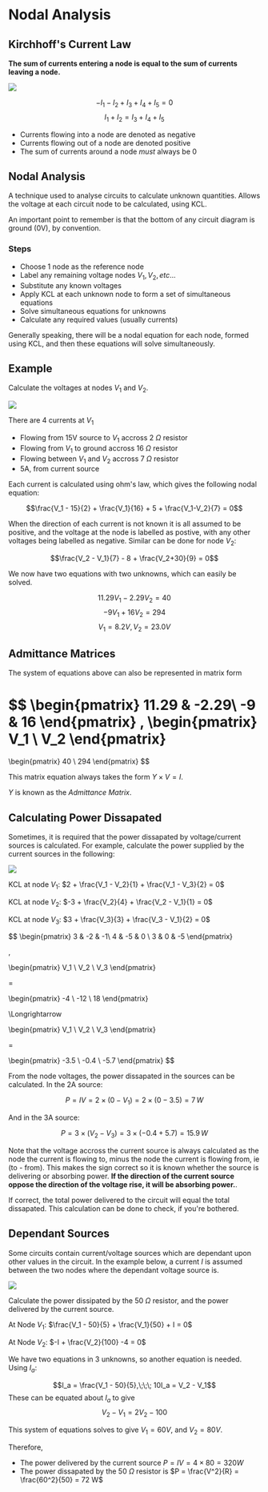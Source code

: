 # Nodal Analysis

## Kirchhoff's Current Law

**The sum of currents entering a node is equal to the sum of currents leaving a node.**

![](img/kcl.png)

$$ -I_1 -I_2 + I_3 + I_4 + I_5 = 0 $$
$$ I_1 + I_2 = I_3 + I_4 + I_5 $$

- Currents flowing into a node are denoted as negative
- Currents flowing out of a node are denoted positive
- The sum of currents around a node _must_ always be 0

## Nodal Analysis

A technique used to analyse circuits to calculate unknown quantities. Allows the voltage at each circuit node to be calculated, using KCL.

An important point to remember is that the bottom of any circuit diagram is ground (0V), by convention.

### Steps

- Choose 1 node as the reference node
- Label any remaining voltage nodes $V_1, V_2, etc...$
- Substitute any known voltages
- Apply KCL at each unknown node to form a set of simultaneous equations
- Solve simultaneous equations for unknowns
- Calculate any required values (usually currents)

Generally speaking, there will be a nodal equation for each node, formed using KCL, and then these equations will solve simultaneously.

## Example

Calculate the voltages at nodes $V_1$ and $V_2$.

![](./img/nodal-example-1.png)

There are 4 currents at $V_1$

- Flowing from 15V source to $V_1$ accross 2 $\Omega$ resistor
- Flowing from $V_1$ to ground accross 16 $\Omega$ resistor
- Flowing between $V_1$ and $V_2$ accross 7 $\Omega$ resistor
- 5A, from current source

Each current is calculated using ohm's law, which gives the following nodal equation:

$$\frac{V_1 - 15}{2} + \frac{V_1}{16} + 5 + \frac{V_1-V_2}{7} = 0$$

When the direction of each current is not known it is all assumed to be positive, and the voltage at the node is labelled as postive, with any other voltages being labelled as negative. Similar can be done for node $V_2$:

$$\frac{V_2 - V_1}{7} - 8 + \frac{V_2+30}{9} = 0$$

We now have two equations with two unknowns, which can easily be solved.

$$11.29 V_1 - 2.29 V_2 = 40$$
$$-9 V_1 + 16 V_2 = 294$$
$$ V_1 = 8.2V , V_2 = 23.0V$$

## Admittance Matrices

The system of equations above can also be represented in matrix form

$$
\begin{pmatrix}
11.29 & -2.29\\
-9 & 16
\end{pmatrix}
\,
\begin{pmatrix}
V_1 \\ V_2
\end{pmatrix}
=
\begin{pmatrix}
40 \\ 294
\end{pmatrix}
$$

This matrix equation always takes the form $Y \times V = I$.

$Y$ is known as the _Admittance Matrix_.

## Calculating Power Dissapated

Sometimes, it is required that the power dissapated by voltage/current sources is calculated. For example, calculate the power supplied by the current sources in the following:

![](img/example-2.png)

KCL at node $V_1$: $2 + \frac{V_1 - V_2}{1} + \frac{V_1 - V_3}{2} = 0$

KCL at node $V_2$: $-3 + \frac{V_2}{4} + \frac{V_2 - V_1}{1} = 0$

KCL at node $V_3$: $3 + \frac{V_3}{3} + \frac{V_3 - V_1}{2} = 0$

$$
\begin{pmatrix}
3 & -2 & -1\\
4 & -5 & 0 \\
3 & 0 & -5
\end{pmatrix}

\,

\begin{pmatrix}
V_1 \\ V_2 \\ V_3
\end{pmatrix}

=

\begin{pmatrix}
-4 \\ -12 \\ 18
\end{pmatrix}

\Longrightarrow

\begin{pmatrix}
V_1 \\ V_2 \\ V_3
\end{pmatrix}

=

\begin{pmatrix}
-3.5 \\ -0.4 \\ -5.7
\end{pmatrix}
$$

From the node voltages, the power dissapated in the sources can be calculated. In the 2A source:

$$ P = IV = 2 \times (0 - V_1) = 2 \times (0 - 3.5) = 7 \, W$$

And in the 3A source:

$$ P = 3 \times (V_2 - V_3) = 3 \times (-0.4 + 5.7) = 15.9 \, W$$

Note that the voltage accross the current source is always calculated as the node the current is flowing to, minus the node the current is flowing from, ie (to - from). This makes the sign correct so it is known whether the source is delivering or absorbing power. **If the direction of the current source oppose the direction of the voltage rise, it will be absorbing power.**.

If correct, the total power delivered to the circuit will equal the total dissapated. This calculation can be done to check, if you're bothered.

## Dependant Sources

Some circuits contain current/voltage sources which are dependant upon other values in the circuit. In the example below, a current $I$ is assumed between the two nodes where the dependant voltage source is.

![](img/example-3.png)

Calculate the power dissipated by the 50 $\Omega$ resistor, and the power delivered by the current source.

At Node $V_1$: $\frac{V_1 - 50}{5} + \frac{V_1}{50} + I = 0$

At Node $V_2$: $-I + \frac{V_2}{100} -4 = 0$

We have two equations in 3 unknowns, so another equation is needed. Using $I_a$:

$$I_a = \frac{V_1 - 50}{5},\;\;\; 10I_a = V_2 - V_1$$
These can be equated about $I_a$ to give
$$V_2 - V_1 = 2V_2 - 100$$

This system of equations solves to give $V_1 = 60 V$, and $V_2 = 80 V$.

Therefore,

- The power delivered by the current source $P = IV = 4 \times 80 = 320 W$
- The power dissapated by the 50 $\Omega$ resistor is $P = \frac{V^2}{R} = \frac{60^2}{50} = 72 W$
